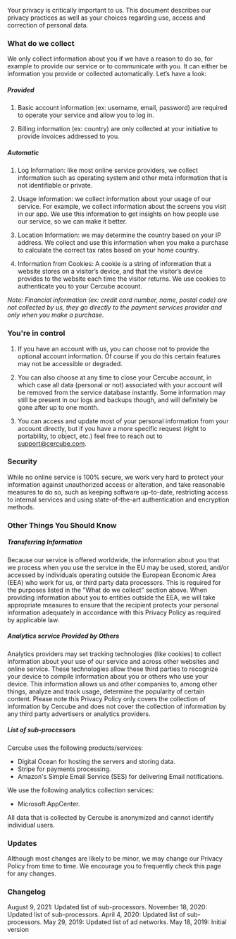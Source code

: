 Your privacy is critically important to us. This document describes our privacy practices as well as your choices regarding use, access and correction of personal data.

### What do we collect

We only collect information about you if we have a reason to do so, for example to provide our service or to communicate with you. It can either be information you provide or collected automatically. Let’s have a look:

##### Provided

1. Basic account information (ex: username, email, password) are required to operate your service and allow you to log in.

2. Billing information (ex: country) are only collected at your initiative to provide invoices addressed to you.

##### Automatic

1. Log Information: like most online service providers, we collect information such as operating system and other meta information that is not identifiable or private.

2. Usage Information: we collect information about your usage of our service. For example, we collect information about the screens you visit in our app. We use this information to get insights on how people use our service, so we can make it better.

3. Location Information: we may determine the country based on your IP address. We collect and use this information when you make a purchase to calculate the correct tax rates based on your home country.

4. Information from Cookies: A cookie is a string of information that a website stores on a visitor’s device, and that the visitor’s device provides to the website each time the visitor returns. We use cookies to authenticate you to your Cercube account.

_Note: Financial information (ex: credit card number, name, postal code) are not collected by us, they go directly to the payment services provider and only when you make a purchase._

### You're in control

1. If you have an account with us, you can choose not to provide the optional account information. Of course if you do this certain features may not be accessible or degraded.

2. You can also choose at any time to close your Cercube account, in which case all data (personal or not) associated with your account will be removed from the service database instantly. Some information may still be present in our logs and backups though, and will definitely be gone after up to one month.

3. You can access and update most of your personal information from your account directly, but if you have a more specific request (right to portability, to object, etc.) feel free to reach out to support@cercube.com.

### Security

While no online service is 100% secure, we work very hard to protect your information against unauthorized access or alteration, and take reasonable measures to do so, such as keeping software up-to-date, restricting access to internal services and using state-of-the-art authentication and encryption methods.

### Other Things You Should Know

##### Transferring Information

Because our service is offered worldwide, the information about you that we process when you use the service in the EU may be used, stored, and/or accessed by individuals operating outside the European Economic Area (EEA) who work for us, or third party data processors. This is required for the purposes listed in the "What do we collect" section above. When providing information about you to entities outside the EEA, we will take appropriate measures to ensure that the recipient protects your personal information adequately in accordance with this Privacy Policy as required by applicable law.

##### Analytics service Provided by Others

Analytics providers may set tracking technologies (like cookies) to collect information about your use of our service and across other websites and online service. These technologies allow these third parties to recognize your device to compile information about you or others who use your device. This information allows us and other companies to, among other things, analyze and track usage, determine the popularity of certain content. Please note this Privacy Policy only covers the collection of information by Cercube and does not cover the collection of information by any third party advertisers or analytics providers.

##### List of sub-processors

Cercube uses the following products/services:

- Digital Ocean for hosting the servers and storing data.
- Stripe for payments processing.
- Amazon's Simple Email Service (SES) for delivering Email notifications.

We use the following analytics collection services:

- Microsoft AppCenter.

All data that is collected by Cercube is anonymized and cannot identify individual users.

### Updates

Although most changes are likely to be minor, we may change our Privacy Policy from time to time. We encourage you to frequently check this page for any changes.

### Changelog

August 9, 2021: Updated list of sub-processors.
November 18, 2020: Updated list of sub-processors.
April 4, 2020: Updated list of sub-processors.
May 29, 2019: Updated list of ad networks.
May 18, 2019: Initial version
